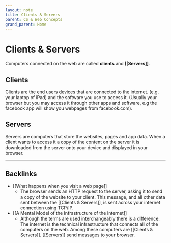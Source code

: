 ```yaml
---
layout: note
title: Clients & Servers
parent: CS & Web Concepts
grand_parent: Home
---
```


# Clients & Servers

Computers connected on the web are called **clients** and **[[Servers]]**.

## Clients

Clients are the end users devices that are connected to the internet. (e.g. your laptop of iPad) and the software you use to access it. (Usually your browser but you may access it through other apps and software, e.g the facebook app will show you webpages from facebook.com).

## Servers

Servers are computers that store the websites, pages and app data. When a client wants to access it a copy of the content on the server it is downloaded from the server onto your device and displayed in your browser.

---

## Backlinks
* [[What happens when you visit a web page]]
	* The browser sends an HTTP request to the server, asking it to send a copy of the website to your client. This message, and all other data sent between the [[Clients & Servers]], is sent across your internet connection using TCP/IP.
* [[A Mental Model of the Infrastructure of the Internet]]
	* Although the terms are used interchangeably there is a difference. The internet is the technical infrastructure that connects all of the computers on the web. Among these computers are [[Clients & Servers]]. [[Servers]] send messages to your browser.

